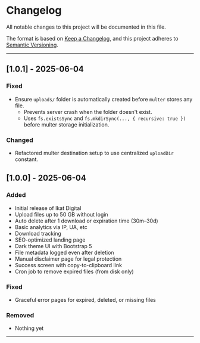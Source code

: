 # Changelog

All notable changes to this project will be documented in this file.

The format is based on [Keep a Changelog](https://keepachangelog.com/en/1.1.0/),
and this project adheres to [Semantic Versioning](https://semver.org/).

---

## [1.0.1] - 2025-06-04

### Fixed
- Ensure `uploads/` folder is automatically created before `multer` stores any file.
  - Prevents server crash when the folder doesn't exist.
  - Uses `fs.existsSync` and `fs.mkdirSync(..., { recursive: true })` before multer storage initialization.

### Changed
- Refactored multer destination setup to use centralized `uploadDir` constant.


## [1.0.0] - 2025-06-04

### Added
- Initial release of Ikat Digital
- Upload files up to 50 GB without login
- Auto delete after 1 download or expiration time (30m–30d)
- Basic analytics via IP, UA, etc
- Download tracking
- SEO-optimized landing page
- Dark theme UI with Bootstrap 5
- File metadata logged even after deletion
- Manual disclaimer page for legal protection
- Success screen with copy-to-clipboard link
- Cron job to remove expired files (from disk only)

### Fixed
- Graceful error pages for expired, deleted, or missing files

### Removed
- Nothing yet

---
